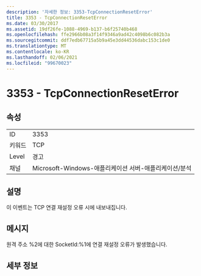 ```yaml
---
description: '자세한 정보: 3353-TcpConnectionResetError'
title: 3353 - TcpConnectionResetError
ms.date: 03/30/2017
ms.assetid: 19df26fe-1088-4969-b137-b6f25740b468
ms.openlocfilehash: ffe2966b08a3f14f9346a9ad42c4098b6c082b3a
ms.sourcegitcommit: ddf7edb67715a5b9a45e3dd44536dabc153c1de0
ms.translationtype: MT
ms.contentlocale: ko-KR
ms.lasthandoff: 02/06/2021
ms.locfileid: "99670023"
---
```

# <a name="3353---tcpconnectionreseterror"></a>3353 - TcpConnectionResetError

## <a name="properties"></a>속성  
  
|||  
|-|-|  
|ID|3353|  
|키워드|TCP|  
|Level|경고|  
|채널|Microsoft-Windows-애플리케이션 서버-애플리케이션/분석|  
  
## <a name="description"></a>설명  

 이 이벤트는 TCP 연결 재설정 오류 시에 내보내집니다.  
  
## <a name="message"></a>메시지  

 원격 주소 %2에 대한 SocketId:%1에 연결 재설정 오류가 발생했습니다.  
  
## <a name="details"></a>세부 정보
